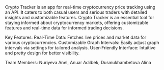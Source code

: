 Crypto Tracker is an app for real-time cryptocurrency price tracking using an API. It caters to both casual users and serious traders with detailed insights and customizable features. 
Crypto Tracker is an essential tool for staying informed about cryptocurrency markets, offering customizable features and real-time data for informed trading decisions.

Key Features:
Real-Time Data: Fetches live prices and market data for various cryptocurrencies.
Customizable Graph Intervals: Easily adjust graph intervals via settings for tailored analysis.
User-Friendly Interface: Intuitive and pretty design for better visibility.

Team Members: Nuriyeva Anel, Anuar Adilbek, Dusmukhambetova Alina
